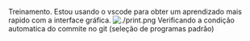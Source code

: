 Treinamento.
Estou usando o vscode para obter um aprendizado mais rapido com a interface gráfica.
![./print.png](print)
Verificando a condição automatica do commite no git (seleção de programas padrão)